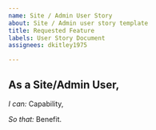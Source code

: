 ```yaml
---
name: Site / Admin User Story
about: Site / Admin user story template
title: Requested Feature
labels: User Story Document
assignees: dkitley1975

---
```


## As a Site/Admin User,

*I can:* Capability,  

*So that:* Benefit.
